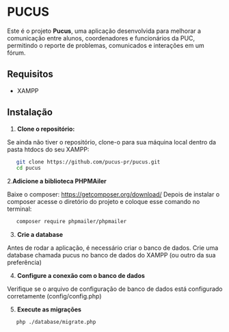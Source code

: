 # PUCUS

Este é o projeto **Pucus**, uma aplicação desenvolvida para melhorar a comunicação entre alunos, coordenadores e funcionários da PUC, permitindo o reporte de problemas, comunicados e interações em um fórum.

## Requisitos

- XAMPP

## Instalação

1. **Clone o repositório:**

Se ainda não tiver o repositório, clone-o para sua máquina local dentro da pasta htdocs do seu XAMPP:

```bash
   git clone https://github.com/pucus-pr/pucus.git
   cd pucus
```
2.**Adicione a biblioteca PHPMAiler**

Baixe o composer: https://getcomposer.org/download/
Depois de instalar o composer acesse o diretório do projeto e coloque esse comando no terminal:
```bash
   composer require phpmailer/phpmailer
```
3. **Crie a database**

Antes de rodar a aplicação, é necessário criar o banco de dados. Crie uma database chamada pucus no banco de dados do XAMPP (ou outro da sua preferência)

4. **Configure a conexão com o banco de dados**

Verifique se o arquivo de configuração de banco de dados está configurado corretamente (config/config.php)

5. **Execute as migrações**

```bash
   php ./database/migrate.php
```
